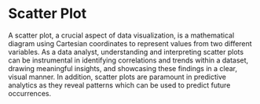 # Scatter Plot 

A scatter plot, a crucial aspect of data visualization, is a mathematical diagram using Cartesian coordinates to represent values from two different variables. As a data analyst, understanding and interpreting scatter plots can be instrumental in identifying correlations and trends within a dataset, drawing meaningful insights, and showcasing these findings in a clear, visual manner. In addition, scatter plots are paramount in predictive analytics as they reveal patterns which can be used to predict future occurrences.